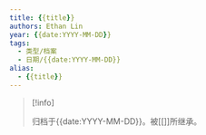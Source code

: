 ```yaml
---
title: {{title}}
authors: Ethan Lin
year: {{date:YYYY-MM-DD}}
tags:
  - 类型/档案  
  - 日期/{{date:YYYY-MM-DD}} 
alias:
  - {{title}}
---
```



> [!info]
>
> 归档于{{date:YYYY-MM-DD}}。被[[]]所继承。

